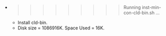 * >>>>>>>>> Running inst-min-con-cld-bin.sh ...
  * Install cld-bin.
  * Disk size = 1086916K. Space Used = 16K.

